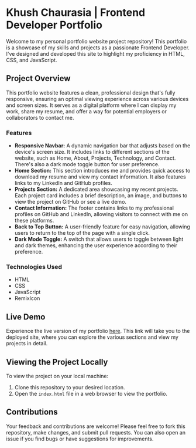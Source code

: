 # Khush Chaurasia | Frontend Developer Portfolio

Welcome to my personal portfolio website project repository! This portfolio is a showcase of my skills and projects as a passionate Frontend Developer. I've designed and developed this site to highlight my proficiency in HTML, CSS, and JavaScript.

## Project Overview

This portfolio website features a clean, professional design that's fully responsive, ensuring an optimal viewing experience across various devices and screen sizes. It serves as a digital platform where I can display my work, share my resume, and offer a way for potential employers or collaborators to contact me.

### Features

- **Responsive Navbar:** A dynamic navigation bar that adjusts based on the device's screen size. It includes links to different sections of the website, such as Home, About, Projects, Technology, and Contact. There's also a dark mode toggle button for user preference.
- **Home Section:** This section introduces me and provides quick access to download my resume and view my contact information. It also features links to my LinkedIn and GitHub profiles.
- **Projects Section:** A dedicated area showcasing my recent projects. Each project card includes a brief description, an image, and buttons to view the project on GitHub or see a live demo.
- **Contact Information:** The footer contains links to my professional profiles on GitHub and LinkedIn, allowing visitors to connect with me on these platforms.
- **Back to Top Button:** A user-friendly feature for easy navigation, allowing users to return to the top of the page with a single click.
- **Dark Mode Toggle:** A switch that allows users to toggle between light and dark themes, enhancing the user experience according to their preference.

### Technologies Used

- HTML
- CSS
- JavaScript
- RemixIcon

## Live Demo

Experience the live version of my portfolio [here](https://khush0031.github.io/Personal-Portfolio-01.github.io/). This link will take you to the deployed site, where you can explore the various sections and view my projects in detail.

## Viewing the Project Locally

To view the project on your local machine:
1. Clone this repository to your desired location.
2. Open the `index.html` file in a web browser to view the portfolio.

## Contributions

Your feedback and contributions are welcome! Please feel free to fork this repository, make changes, and submit pull requests. You can also open an issue if you find bugs or have suggestions for improvements.
